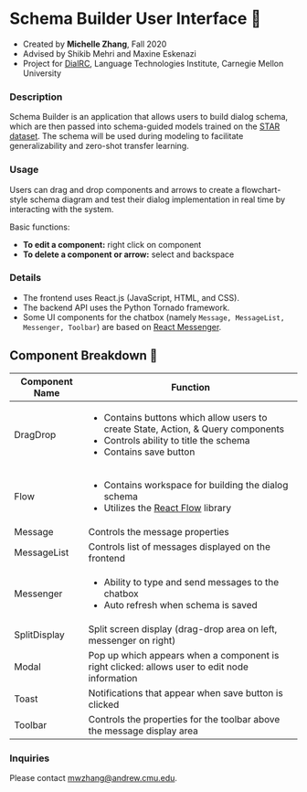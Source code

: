 # Schema Builder User Interface  :speech_balloon:
- Created by **Michelle Zhang**, Fall 2020
- Advised by Shikib Mehri and Maxine Eskenazi 
- Project for [DialRC](http://dialrc.org/), Language Technologies Institute, Carnegie Mellon University

### Description 

Schema Builder is an application that allows users to build dialog schema, 
which are then passed into schema-guided models trained on the [STAR dataset](https://arxiv.org/pdf/2010.11853.pdf). 
The schema will be used during modeling to facilitate generalizability and zero-shot transfer learning.
 
### Usage 

Users can drag and drop components and arrows to create a flowchart-style schema diagram and test their dialog implementation in real time by interacting with the system.

Basic functions:
 - **To edit a component:** right click on component
 - **To delete a component or arrow:** select and backspace

### Details

- The frontend uses React.js (JavaScript, HTML, and CSS).
- The backend API uses the Python Tornado framework.
- Some UI components for the chatbox (namely `Message, MessageList, Messenger, Toolbar`) are based on [React Messenger](https://github.com/sejr/react-messenger).

## Component Breakdown :star2:

| Component Name  | Function |
| ------------- | ------------- |
| DragDrop  |<ul><li>Contains buttons which allow users to create State, Action, & Query components</li><li>Controls ability to title the schema</li><li>Contains save button</li></ul>|
| Flow  | <ul><li>Contains workspace for building the dialog schema</li><li>Utilizes the [React Flow](https://reactflow.dev/) library</li></ul> |
| Message  | Controls the message properties |
| MessageList  | Controls list of messages displayed on the frontend |
| Messenger  | <ul><li>Ability to type and send messages to the chatbox</li><li>Auto refresh when schema is saved</li></ul> |
| SplitDisplay  | Split screen display (drag-drop area on left, messenger on right) |
| Modal  | Pop up which appears when a component is right clicked: allows user to edit node information |
| Toast | Notifications that appear when save button is clicked |
| Toolbar | Controls the properties for the toolbar above the message display area |


### Inquiries 
Please contact mwzhang@andrew.cmu.edu.
